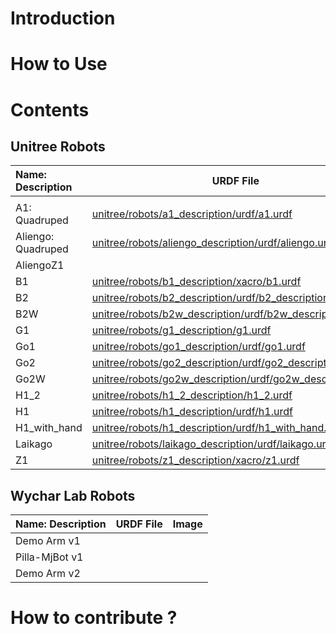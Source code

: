 # Introduction

# How to Use

# Contents

## Unitree Robots


| Name: Description  | URDF File                                                                                                                 | Image |
| :------------------- | --------------------------------------------------------------------------------------------------------------------------- | :------ |
|                    |                                                                                                                           |       |
| A1: Quadruped      | [unitree/robots/a1_description/urdf/a1.urdf](/unitree/robots/a1_description/urdf/a1.urdf)                                 |       |
| Aliengo: Quadruped | [unitree/robots/aliengo_description/urdf/aliengo.urdf](/unitree/robots/aliengo_description/urdf/aliengo.urdf)             |       |
| AliengoZ1          |                                                                                                                           |       |
| B1                 | [unitree/robots/b1_description/xacro/b1.urdf](/unitree/robots/b1_description/xacro/b1.urdf)                               |       |
| B2                 | [unitree/robots/b2_description/urdf/b2_description.urdf](/unitree/robots/b2_description/urdf/b2_description.urdf)         |       |
| B2W                | [unitree/robots/b2w_description/urdf/b2w_description.urdf](/unitree/robots/b2w_description/urdf/b2w_description.urdf)     |       |
| G1                 | [unitree/robots/g1_description/g1.urdf](/unitree/robots/g1_description/g1.urdf)                                           |       |
| Go1                | [unitree/robots/go1_description/urdf/go1.urdf](/unitree/robots/go1_description/urdf/go1.urdf)                             |       |
| Go2                | [unitree/robots/go2_description/urdf/go2_description.urdf](/unitree/robots/go2_description/urdf/go2_description.urdf)     |       |
| Go2W               | [unitree/robots/go2w_description/urdf/go2w_description.urdf](/unitree/robots/go2w_description/urdf/go2w_description.urdf) |       |
| H1_2               | [unitree/robots/h1_2_description/h1_2.urdf](/unitree/robots/h1_2_description/h1_2.urdf)                                   |       |
| H1                 | [unitree/robots/h1_description/urdf/h1.urdf](/unitree/robots/h1_description/urdf/h1.urdf)                                 |       |
| H1_with_hand       | [unitree/robots/h1_description/urdf/h1_with_hand.urdf](/unitree/robots/h1_description/urdf/h1_with_hand.urdf)             |       |
| Laikago            | [unitree/robots/laikago_description/urdf/laikago.urdf](/unitree/robots/laikago_description/urdf/laikago.urdf)             |       |
| Z1                 | [unitree/robots/z1_description/xacro/z1.urdf](/unitree/robots/z1_description/xacro/z1.urdf)                               |       |







## Wychar Lab Robots


| Name: Description | URDF File | Image |
| :------------------ | ----------- | :------ |
| Demo Arm v1       |           |       |
| Pilla-MjBot v1    |           |       |
| Demo Arm v2       |           |       |








# How to contribute ?
